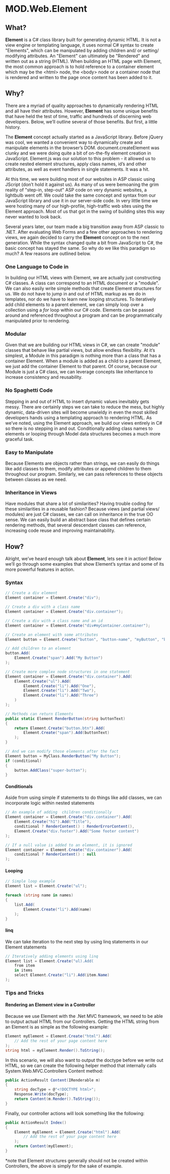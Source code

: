 ﻿# MOD.Web.Element

## What?

**Element** is a C# class library built for generating dynamic HTML. It is not a view engine or templating language, it uses normal C# syntax to create "Elements", which can be manipulated by adding children and/ or setting/ modifying attributes. An "Element" can ultimately be "Rendered" and written out as a string (HTML). When building an HTML page with Element, the most common approach is to hold reference to a container element which may be the &lt;html&gt; node, the &lt;body&gt; node or a container node that is rendered and written to the page once content has been added to it. 


## Why?

There are a myriad of quality approaches to dynamically rendering HTML and all have their attributes. However, **Element** has some unique benefits that have held the test of time, traffic and hundreds of discerning web developers. Below, we’ll outline several of those benefits. But first, a little history. 

The **Element** concept actually started as a JavaScript library. Before jQuery was cool, we wanted a convenient way to dynamically create and manipulate elements in the browser’s DOM. document.createElement was clunky and we were doing quite a bit of on-the-fly element creation in JavaScript. Element.js was our solution to this problem - it allowed us to create nested element structures, apply class names, id’s and other attributes, as well as event handlers in single statements. It was a hit. 

At this time, we were building most of our websites in ASP classic using JScript (don’t hold it against us). As many of us were bemoaning the grim reality of "step-in, step-out" ASP code on very dynamic websites, a lightbulb went off. We could take the same concept and syntax from our JavaScript library and use it in our server-side code. In very little time we were hosting many of our high-profile, high-traffic web sites using the Element approach. Most of us that got in the swing of building sites this way never wanted to look back. 

Several years later, our team made a big transition away from ASP classic to .NET. After evaluating Web Forms and a few other approaches to rendering views, we again decided to carry the **Element** concept on to the next generation. While the syntax changed quite a bit from JavaScript to C#, the basic concept has stayed the same. So why do we like this paradigm so much? A few reasons are outlined below. 

### One Language to Code in

In building our HTML views with Element, we are actually just constructing C# classes. A class can correspond to an HTML document or a "module". We can also easily write simple methods that create Element structures for us.  We do not have to jump in and out of HTML markup as we do in templates, nor do we have to learn new looping structures. To iteratively add child elements to a parent element, we can simply loop over a collection using a _for_ loop within our C# code. Elements can be passed around and referenced throughout a program and can be programmatically manipulated prior to rendering. 

### Modular

Given that we are building our HTML views in C#, we can create "module" classes that behave 
like partial views, but allow endless flexibility. At it’s simplest, a Module in this paradigm is nothing more than a class that has a container Element. When a module is added as a child to a parent Element, we just add the container Element to that parent. Of course, because our Module is just a C# class, we can leverage concepts like inheritance to increase consistency and reusability. 


### No Spaghetti Code

Stepping in and out of HTML to insert dynamic values inevitably gets messy. There are certainly steps we can take to reduce the mess, but highly dynamic, data-driven sites will become unwieldy in even the most skilled developers hands using a templating approach to rendering HTML. As we’ve noted, using the Element approach, we build our views entirely in C# so there is no stepping in and out. Conditionally adding class names to elements or looping through Model data structures becomes a much more graceful task.

### Easy to Manipulate

Because Elements are objects rather than strings, we can easily do things like add classes to them, modify attributes or append children to them throughout our program. Similarly, we can pass references to these objects between classes as we need. 

### Inheritance in Views

Have modules that share a lot of similarities? Having trouble coding for these similarities in a reusable fashion? Because views (and partial views/ modules) are just C# classes, we can call on inheritance in the true OO sense. We can easily build an abstract base class that defines certain rendering methods, that several descendant classes can reference, increasing code reuse and improving maintainability. 

## How?

Alright, we’ve heard enough talk about **Element**, lets see it in action! Below we’ll go through some examples that show Element’s syntax and some of its more powerful features in action. 

### Syntax

```csharp
// Create a div element
Element container = Element.Create("div");

// Create a div with a class name
Element container = Element.Create("div.container");

// Create a div with a class name and an id
Element container = Element.Create("div#myContainer.container");

// Create an element with some attributes
Element button = Element.Create("button", "button-name", "myButton", "button-value", "4");

// Add children to an element
button.Add(
    Element.Create("span").Add("My Button")
);

// Create more complex node structures in one statement
Element container = Element.Create("div.container").Add(
	Element.Create("ul").Add(
		Element.Create("li").Add("One"),
		Element.Create("li").Add("Two"),
		Element.Create("li").Add("Three")
	)
);

// Methods can return Elements
public static Element RenderButton(string buttonText)
{
	return Element.Create("button.btn").Add(
		Element.Create("span").Add(buttonText)
	);
}

// And we can modify those elements after the fact
Element button = MyClass.RenderButton("My Button");
if (conditional) 
{
	button.AddClass("super-button");
}
```

#### Conditionals

Aside from using simple if statements to do things like add classes, we can incorporate logic within nested statements

```csharp
// An example of adding  children conditionally
Element container = Element.Create("div.container").Add(
	Element.Create("h1").Add("Title"),
	conditional ? RenderContent() : RenderErrorContent(),
	Element.Create("div.footer").Add("Some footer content")
);

// If a null value is added to an element, it is ignored
Element container = Element.Create("div.container").Add(
	conditional ? RenderContent() : null
);
```


#### Looping

```csharp
// Simple loop example
Element list = Element.Create("ul");

foreach (string name in names)
{
	list.Add(
		Element.Create("li").Add(name)
	);
}
```

#### linq

We can take iteration to the next step by using linq statements in our Element statements

```csharp
// Iteratively adding elements using linq
Element list = Element.Create("ul).Add(
	from item
	in items
	select Element.Create("li").Add(item.Name)
);
```

### Tips and Tricks
#### Rendering an Element view in a Controller

Because we use Element with the .Net MVC framework, we need to be able to output actual HTML from our Controllers. Getting the HTML string from an Element is as simple as the following example:

```csharp
Element myElement = Element.Create("html").Add(
	// Add the rest of your page content here
);
string html = myElement.Render().ToString();
```

In this scenario, we will also want to output the doctype before we write out HTML, so we can create the following helper method that internally calls System.Web.MVC.Controllers Content method:

```csharp
public ActionResult Content(IRenderable m)
{
	string docType = @"<!DOCTYPE html>";
	Response.Write(docType);
	return Content(m.Render().ToString());
}
```

Finally, our controller actions will look something like the following:

```csharp
public ActionResult Index()
{
	Element myElement = Element.Create("html").Add(
		// Add the rest of your page content here
	);
	return Content(myElement);
}
```

*note that Element structures generally should not be created within Controllers, the above is simply for the sake of example.
